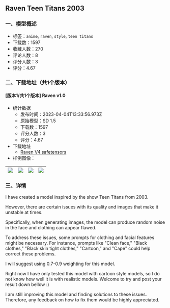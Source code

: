 ## Raven Teen Titans 2003
### 一、模型概述

- 标签：`anime`, `raven`, `style`, `teen titans`
- 下载数：1597
- 收藏人数：270
- 评论人数：8
- 评分人数：3
- 评分：4.67

### 二、下载地址（共1个版本）

#### [版本1/共1个版本] Raven v1.0

- 统计数据
  - 发布时间：2023-04-04T13:33:56.973Z
  - 原始模型：SD 1.5
  - 下载数：1597
  - 评分人数：3
  - 评分：4.67
- 下载地址
  - [Raven V4.safetensors](https://civitai.com/api/download/models/35809)
- 样例图像：

| <img src="https://image.civitai.com/xG1nkqKTMzGDvpLrqFT7WA/8f4cb3de-0cbf-4399-599c-2c1672cfea00/width=450/424428.jpeg" /> | <img src="https://image.civitai.com/xG1nkqKTMzGDvpLrqFT7WA/84790511-5dc3-4ff7-3f03-97ae1d548000/width=450/424430.jpeg" /> | <img src="https://image.civitai.com/xG1nkqKTMzGDvpLrqFT7WA/52fa09ce-4aa3-4fb9-37f4-1fa824923f00/width=450/424432.jpeg" /> | <img src="https://image.civitai.com/xG1nkqKTMzGDvpLrqFT7WA/6811573f-edb6-4eeb-292f-9a2c68c52700/width=450/424433.jpeg" /> |
| ---- | ---- | ---- | ---- |


### 三、详情
<p>I have created a model inspired by the show Teen Titans from 2003.</p><p>However, there are certain issues with its quality and images that make it unstable at times.</p><p>Specifically, when generating images, the model can produce random noise in the face and clothing can appear flawed.</p><p>To address these issues, some prompts for clothing and facial features might be necessary. For instance, prompts like "Clean face," "Black clothes," "Black skin tight clothes," "Cartoon," and "Cape" could help correct these problems.</p><p></p><p>I will suggest using 0.7-0.9 weighting for this model.</p><p></p><p>Right now I have only tested this model with cartoon style models, so I do not know how well it is with realistic models. Welcome to try and post your result down bellow :)</p><p></p><p>I am still improving this model and finding solutions to these issues. Therefore, any feedback on how to fix them would be highly appreciated.</p>